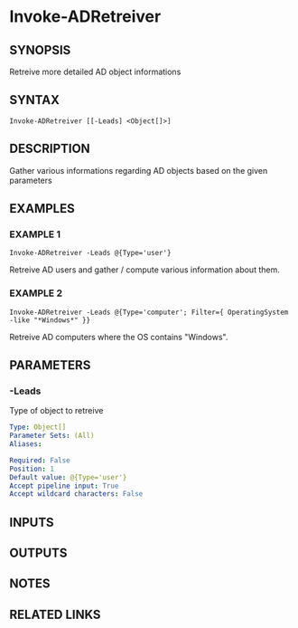 # Invoke-ADRetreiver

## SYNOPSIS
Retreive more detailed AD object informations

## SYNTAX

```
Invoke-ADRetreiver [[-Leads] <Object[]>]
```

## DESCRIPTION
Gather various informations regarding AD objects based on the given parameters

## EXAMPLES

### EXAMPLE 1
```
Invoke-ADRetreiver -Leads @{Type='user'}
```

Retreive AD users and gather / compute various information about them.

### EXAMPLE 2
```
Invoke-ADRetreiver -Leads @{Type='computer'; Filter={ OperatingSystem -like "*Windows*" }}
```

Retreive AD computers where the OS contains "Windows".

## PARAMETERS

### -Leads
Type of object to retreive

```yaml
Type: Object[]
Parameter Sets: (All)
Aliases:

Required: False
Position: 1
Default value: @{Type='user'}
Accept pipeline input: True
Accept wildcard characters: False
```

<!-- ### CommonParameters
This cmdlet supports the common parameters: -Debug, -ErrorAction, -ErrorVariable, -InformationAction, -InformationVariable, -OutVariable, -OutBuffer, -PipelineVariable, -Verbose, -WarningAction, and -WarningVariable.
For more information, see about_CommonParameters (http://go.microsoft.com/fwlink/?LinkID=113216). -->

## INPUTS

## OUTPUTS

## NOTES

## RELATED LINKS
